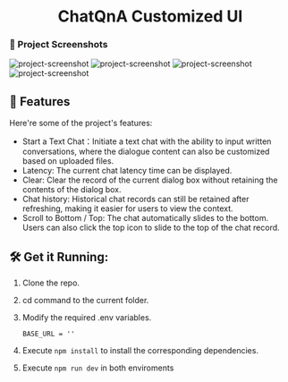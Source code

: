 <h1 align="center" id="title"> ChatQnA Customized UI</h1>

### 📸 Project Screenshots

![project-screenshot](https://imgur.com/mdk4b8F.png)
![project-screenshot](https://imgur.com/hzh6Aog.png)
![project-screenshot](https://imgur.com/JZ6b2yF.png)
![project-screenshot](https://imgur.com/KFV4UPD.png)



<h2>🧐 Features</h2>

Here're some of the project's features:

- Start a Text Chat：Initiate a text chat with the ability to input written conversations, where the dialogue content can also be customized based on uploaded files.
- Latency: The current chat latency time can be displayed.
- Clear: Clear the record of the current dialog box without retaining the contents of the dialog box.
- Chat history: Historical chat records can still be retained after refreshing, making it easier for users to view the context.
- Scroll to Bottom / Top: The chat automatically slides to the bottom. Users can also click the top icon to slide to the top of the chat record.

<h2>🛠️ Get it Running:</h2>

1. Clone the repo.

2. cd command to the current folder.

3. Modify the required .env variables.
    ```
    BASE_URL = ''
    ```
4. Execute `npm install` to install the corresponding dependencies.

5. Execute `npm run dev` in both enviroments
